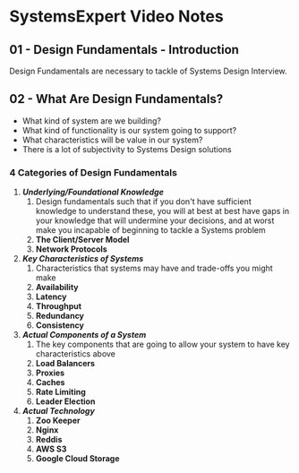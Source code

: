 # **SystemsExpert Video Notes**

## **01 - Design Fundamentals - Introduction**

Design Fundamentals are necessary to tackle of Systems Design Interview.

## **02 - What Are Design Fundamentals?**

- What kind of system are we building?
- What kind of functionality is our system going to support?
- What characteristics will be value in our system?
- There is a lot of subjectivity to Systems Design solutions

### **4 Categories of Design Fundamentals**

1. ***Underlying/Foundational Knowledge***
    1. Design fundamentals such that if you don't have sufficient knowledge to understand these, you will at best
      at best have gaps in your knowledge that will undermine your decisions, and at worst make you incapable of beginning
      to tackle a Systems problem
    2. **The Client/Server Model**
    3. **Network Protocols**
2. ***Key Characteristics of Systems***
   1. Characteristics that systems may have and trade-offs you might make
   2. **Availability**
   3. **Latency**
   4. **Throughput**
   5. **Redundancy**
   6. **Consistency**
3. ***Actual Components of a System***
   1. The key components that are going to allow your system to have key characteristics above
   2. **Load Balancers**
   3. **Proxies**
   4. **Caches**
   5. **Rate Limiting**
   6. **Leader Election**
4. ***Actual Technology***
   1. **Zoo Keeper**
   2. **Nginx**
   3. **Reddis**
   4. **AWS S3**
   5. **Google Cloud Storage**